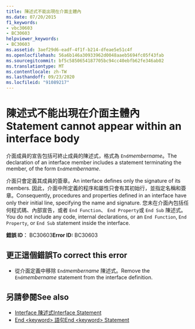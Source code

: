 ```yaml
---
title: 陳述式不能出現在介面主體內
ms.date: 07/20/2015
f1_keywords:
- vbc30603
- BC30603
helpviewer_keywords:
- BC30603
ms.assetid: 3aef29d6-eadf-4f1f-b214-dfeae5e51c4f
ms.openlocfilehash: 56a6b146a30933962d0048aaeb5694fc05f43fab
ms.sourcegitcommit: bf5c5850654187705bc94cc40ebfb62fe346ab02
ms.translationtype: MT
ms.contentlocale: zh-TW
ms.lasthandoff: 09/23/2020
ms.locfileid: "91089217"
---
```

# <a name="statement-cannot-appear-within-an-interface-body"></a><span data-ttu-id="406ed-102">陳述式不能出現在介面主體內</span><span class="sxs-lookup"><span data-stu-id="406ed-102">Statement cannot appear within an interface body</span></span>

<span data-ttu-id="406ed-103">介面成員的宣告包括可終止成員的陳述式，格式為 `End`*membername*。</span><span class="sxs-lookup"><span data-stu-id="406ed-103">The declaration of an interface member includes a statement terminating the member, of the form `End`*membername*.</span></span>  
  
 <span data-ttu-id="406ed-104">介面只會定義其成員的簽章。</span><span class="sxs-lookup"><span data-stu-id="406ed-104">An interface defines only the signature of its members.</span></span> <span data-ttu-id="406ed-105">因此，介面中所定義的程序和屬性只會有其初始行，並指定名稱和簽章。</span><span class="sxs-lookup"><span data-stu-id="406ed-105">Consequently, procedures and properties defined in an interface have only their initial line, specifying the name and signature.</span></span> <span data-ttu-id="406ed-106">您未在介面內包括任何程式碼、內部宣告，或者 `End Function`、 `End Property`或 `End Sub` 陳述式。</span><span class="sxs-lookup"><span data-stu-id="406ed-106">You do not include any code, internal declarations, or an `End Function`, `End Property`, or `End Sub` statement inside the interface.</span></span>  
  
 <span data-ttu-id="406ed-107">**錯誤 ID︰** BC30603</span><span class="sxs-lookup"><span data-stu-id="406ed-107">**Error ID:** BC30603</span></span>  
  
## <a name="to-correct-this-error"></a><span data-ttu-id="406ed-108">更正這個錯誤</span><span class="sxs-lookup"><span data-stu-id="406ed-108">To correct this error</span></span>  
  
- <span data-ttu-id="406ed-109">從介面定義中移除 `End`*membername* 陳述式。</span><span class="sxs-lookup"><span data-stu-id="406ed-109">Remove the `End`*membername* statement from the interface definition.</span></span>  
  
## <a name="see-also"></a><span data-ttu-id="406ed-110">另請參閱</span><span class="sxs-lookup"><span data-stu-id="406ed-110">See also</span></span>

- [<span data-ttu-id="406ed-111">Interface 陳述式</span><span class="sxs-lookup"><span data-stu-id="406ed-111">Interface Statement</span></span>](../language-reference/statements/interface-statement.md)
- [<span data-ttu-id="406ed-112">End \<keyword> 語句</span><span class="sxs-lookup"><span data-stu-id="406ed-112">End \<keyword> Statement</span></span>](../language-reference/statements/end-keyword-statement.md)
